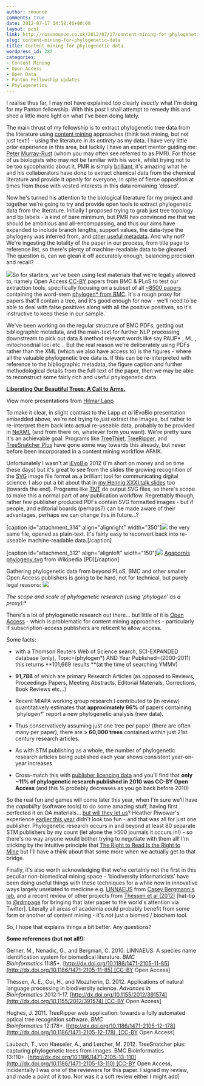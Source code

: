 ```yaml
---
author: rmounce
comments: true
date: 2012-07-17 14:58:46+00:00
layout: post
link: http://rossmounce.co.uk/2012/07/17/content-mining-for-phylogenetic-data/
slug: content-mining-for-phylogenetic-data
title: Content mining for phylogenetic data
wordpress_id: 287
categories:
- Content Mining
- Open Access
- Open Data
- Panton Fellowship updates
- Phylogenetics
---
```


I realise thus far, I may not have explained too clearly _exactly_ what I'm doing for my Panton fellowship. With this post I shall attempt to remedy this and shed a little more light on what I've been doing lately.

The main thrust of my fellowship is to extract phylogenetic tree data from the literature using [content mining](http://blog.okfn.org/2012/06/01/the-right-to-read-is-the-right-to-mine/) approaches (think text mining, but not just text!) - using the literature _in its entirety_ as my data. I have very little prior experience in this area, but luckily I have an expert mentor guiding me: [Peter](http://blogs.ch.cam.ac.uk/pmr/) [Murray-Rust](http://en.wikipedia.org/wiki/Peter_Murray-Rust) (whom you may often see referred to as PMR). For those of us biologists who may not be familiar with his work, whilst trying not to be too sycophantic about it, PMR is simply [brilliant](http://www-pmr.ch.cam.ac.uk/wiki/Publications), it's amazing what he and his collaborators have done to extract chemical data from the chemical literature and provide it openly for everyone, in spite of fierce opposition at times from those with vested interests in this data remaining 'closed'.

Now he's turned his attention to the biological literature for my project and together we're going to try and provide open tools to extract phylogenetic data from the literature. Initially I proposed trying to grab just tree topology and tip labels - a kind of bare minimum, but PMR has convinced me that we should be ambitious and all-encompassing, and thus our aims have expanded to include branch lengths, support values, the data-type the phylogeny was inferred from, and [other useful metadata](https://docs.google.com/document/d/1rFw-abx-oK8UVrnq4LYiVj1E2aNUI0dOEnlvbu88v9U/edit). And why not? We're ingesting the totality of the paper in our process, from title page to reference list, so there's plenty of machine-readable data to be gleaned. The question is, can we glean it off accurately enough, balancing precision and recall?

[![](http://rossmounce.co.uk/wp-content/uploads/2012/07/flow.png)](http://rossmounce.co.uk/wp-content/uploads/2012/07/flow.png)So for starters, we've been using test materials that we're legally allowed to, namely Open Access [CC-BY](http://creativecommons.org/licenses/by/3.0/) papers from BMC & PLoS to test our extraction tools, specifically focusing on a subset of all [~8500 papers](http://www.biomedcentral.com/search/results?drpAddedInLast=&txtSearch4=&txtSearch3=&portal_id=9001&txtSearch2=&txtSearch1=phylogen*&drpToDate=1997&excludePhrase1=&excludeField1=&search-button=Search&drpOrderBy=by+date&drpField1=%5BTW%5D&drpFromDate=2011&drpField3=%5BAU%5D&drpField2=%5BTI%5D&excludeSearchText1=&drpPhrase4=&drpEmailFormat=TEXT&drpPhrase3=&drpField4=&journalIssn=&drpPhrase2=&drpPhrase1=&itemsPerPage=100) containing the word-stem [phylogen* from BMC](http://www.citeulike.org/user/testtest87). It's a rough proxy for papers that'll contain a tree, and it's good enough for now - we'll need to be able to deal with false positives along with all the positive positives, so it's instructive to keep these in our sample.

We've been working on the regular structure of BMC PDFs, getting out bibliographic metadata, and the main-text for further NLP processing downstream to pick out data & method relevant words like say PAUP* , ML , mitochondrial loci etc... But the real reason we're deliberately using PDFs rather than the XML (which we also have access to) is the figures - where all the valuable phylogenetic tree data is. If this can be re-interpreted with reference to the bibliographic metadata, the figure caption and further methodological details from the full-text of the paper, then we may be able to reconstruct some fairly rich and useful phylogenetic data.




**[Liberating Our Beautiful Trees: A Call to Arms.](http://www.slideshare.net/hlapp/liberating-our-beautiful-trees-a-call-to-arms)** 


View more presentations from [Hilmar Lapp](http://www.slideshare.net/hlapp)





To make it clear, in slight contrast to the Lapp _et al_ iEvoBio presentation embedded above, we're not trying to _just_ extract the images, but rather to re-interpret them back into actual re-useable data, probably to be provided in [NeXML](http://www.nexml.org/) (and from there on, whatever form you want). We're pretty sure it's an achievable goal. Programs like [TreeThief](http://iubio.bio.indiana.edu/soft/iubionew/molbio/evolution/phylo/TreeThief/main.html), [TreeRipper](http://www.biomedcentral.com/1471-2105/12/178/abstract/), and [TreeSnatcher Plus](http://www.biomedcentral.com/1471-2105/13/110/abstract) have gone some way towards this already, but never before been incorporated in a content mining workflow AFAIK.

Unfortunately I wasn't at [iEvoBio](http://ievobio.org/) 2012 (I'm short on money and on time these days) but it's great to see from the slides the growing recognition of the [SVG](http://en.wikipedia.org/wiki/Scalable_Vector_Graphics) image file format as a brilliant tool for communicating digital science. I also put a bit about that in [my Hennig XXXI talk slides](http://prezi.com/xvas71fzr-am/hennig-xxxi/) too (towards the end). Programs like [TNT](http://www.zmuc.dk/public/phylogeny/tnt/) do output SVG files, so there's scope to make this a normal part of any publication workflow. Regrettably though, rather few publisher produced PDFs contain SVG formatted images - but if people, and editorial boards (perhaps?) can be made aware of their advantages, perhaps we can change this in future...?

[caption id="attachment_314" align="alignright" width="350"][![](http://rossmounce.co.uk/wp-content/uploads/2012/07/184212930-300x201.png)](http://rossmounce.co.uk/wp-content/uploads/2012/07/184212930.png) the very same file, opened as plain-text. It's fairly easy to reconvert back into re-useable machine-readable data.[/caption]



[caption id="attachment_312" align="alignleft" width="150"][![](http://rossmounce.co.uk/wp-content/uploads/2012/07/184213740-150x145.jpg)](http://rossmounce.co.uk/wp-content/uploads/2012/07/184213740.jpg) [Agapornis phylogeny.svg](http://en.wikipedia.org/wiki/File:Agapornis_phylogeny.svg) from Wikipedia (PD)[/caption]



















Gathering phylogenetic data from beyond PLoS, BMC and other smaller Open Access publishers is going to be hard, not for technical, but purely legal reasons:
[![](http://rossmounce.co.uk/wp-content/uploads/2012/07/chart.png)](http://rossmounce.co.uk/wp-content/uploads/2012/07/chart.png)


**The scope and scale of phylogenetic research (using 'phylogen*' as a proxy):**




There's a lot of phylogenetic research out there... but little of it is [Open Access](http://www.soros.org/openaccess/) - which is problematic for content mining approaches - particularly if subscription-access publishers are reticent to allow access.




Some facts:






	
  * with a Thomson Reuters Web of Science search, SCI-EXPANDED database (only), Topic=(phylogen*) AND Year Published=(2000-2011) this returns **101,669 results **(at the time of searching YMMV)

	
  * **91,788** of which are primary Research Articles (as opposed to Reviews, Proceedings Papers, Meeting Abstracts, Editorial Materials, Corrections, Book Reviews etc...)

	
  * Recent MIAPA working group research I contributed to (in review) quantitatively estimates that **approximately 66%** of papers containing 'phylogen*' report a new phylogenetic analysis (new data).

	
  * Thus conservatively assuming just one tree per paper (there are often many per paper), there are **> 60,000 trees** contained within just 21st century research articles. 

	
  * As with STM publishing as a whole, the number of phylogenetic research articles being published each year shows consistent year-on-year increases



	
  * Cross-match this with [publisher licencing data](https://docs.google.com/spreadsheet/ccc?key=0AtbO6mZEvieCdHBFa0dkTW5BYlMyRFZrUXhaNkZubEE#gid=0) and you'll find that **only ~11% of phylogenetic research published in 2010 was CC-BY Open Access** (and this % probably decreases as you go back before 2010)







So the real fun and games will come later this year, when I'm sure we'll have the _capability_ (software tools) to do some amazing stuff, having first perfected it on OA materials... [but will they let us](http://blogs.ch.cam.ac.uk/pmr/2012/07/01/understanding-diagrams-in-scientific-journals-i/)? Heather Piwowar's experience [earlier this year](http://researchremix.wordpress.com/2012/04/17/elsevier-agrees/) didn't look too fun - and that was all for just one publisher. Phylogenetic research occurs in and beyond at least 80 separate STM publishers by my count (let alone the >500 journals it occurs in!) - so there's no way anyone would bother trying to negotiate with them all! I'm sticking by the intuitive principle that [The Right to Read Is the Right to Mine](http://blog.okfn.org/2012/06/01/the-right-to-read-is-the-right-to-mine/) but I'll have a think about that some more when we actually get to that bridge.


Finally, it's also worth acknowledging that we're certainly not the first in this peculiar non-biomedical mining space - 'biodiversity informaticists' have been doing useful things with these techniques for a while now in innovative ways largely unrelated to medicine e.g. [LINNAEUS](http://linnaeus.sourceforge.net/) from [Casey Bergmann's lab](http://bergmanlab.smith.man.ac.uk/), and a recent review of other projects from [Thessen et al (2012)](http://dx.doi.org/10.1155/2012/391574) [hat-tip to [@rdmpage](https://twitter.com/rdmpage/) for bringing that later paper to the world's attention via Twitter]. Literally all areas of academia could probably benefit from some form or another of content mining - it's _not_ just a biomed / biochem tool.

So, I hope that explains things a bit better. Any questions?



**Some references (but not all!):**

Gerner, M., Nenadic, G., and Bergman, C. 2010. LINNAEUS: A species name identification system for biomedical literature. _BMC Bioinformatics_ 11:85+. [http://dx.doi.org/10.1186/1471-2105-11-85](http://dx.doi.org/10.1186/1471-2105-11-85) [CC-BY Open Access]

Thessen, A. E., Cui, H., and Mozzherin, D. 2012. Applications of natural language processing in biodiversity science. _Advances in Bioinformatics_ 2012:1-17. [http://dx.doi.org/10.1155/2012/391574](http://dx.doi.org/10.1155/2012/391574) [CC-BY Open Access]

Hughes, J. 2011. TreeRipper web application: towards a fully automated optical tree recognition software. _BMC Bioinformatics_ 12:178+. [http://dx.doi.org/10.1186/1471-2105-12-178](http://dx.doi.org/10.1186/1471-2105-12-178)  [CC-BY Open Access]

Laubach, T., von Haeseler, A., and Lercher, M. 2012. TreeSnatcher plus: capturing phylogenetic trees from images. BMC Bioinformatics 13:110+. [http://dx.doi.org/10.1186/1471-2105-13-110](http://dx.doi.org/10.1186/1471-2105-13-110) [CC-BY Open Access, incidentally I was one of the reviewers for this paper. I signed my review, and made a point of it too. Nor was it a soft review either I might add]
